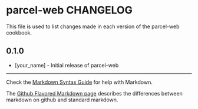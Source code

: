 parcel-web CHANGELOG
====================

This file is used to list changes made in each version of the parcel-web cookbook.

0.1.0
-----
- [your_name] - Initial release of parcel-web

- - -
Check the [Markdown Syntax Guide](http://daringfireball.net/projects/markdown/syntax) for help with Markdown.

The [Github Flavored Markdown page](http://github.github.com/github-flavored-markdown/) describes the differences between markdown on github and standard markdown.
